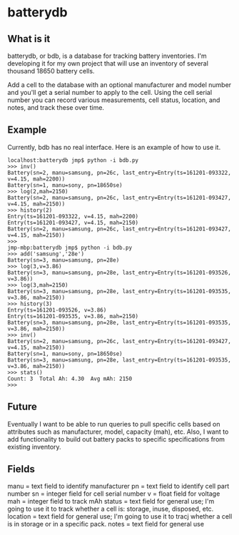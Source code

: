 # batterydb

## What is it

batterydb, or bdb, is a database for tracking battery inventories.  I'm developing it for my own project that will use an inventory of several thousand 18650 battery cells.

Add a cell to the database with an optional manufacturer and model number and you'll get a serial number to apply to the cell.  Using the cell serial number you can record various measurements, cell status, location, and notes, and track these over time.

## Example

Currently, bdb has no real interface.  Here is an example of how to use it.

    localhost:batterydb jmp$ python -i bdb.py
    >>> inv()
    Battery(sn=2, manu=samsung, pn=26c, last_entry=Entry(ts=161201-093322, v=4.15, mah=2200))
    Battery(sn=1, manu=sony, pn=18650se)
    >>> log(2,mah=2150)
    Battery(sn=2, manu=samsung, pn=26c, last_entry=Entry(ts=161201-093427, v=4.15, mah=2150))
    >>> history(2)
    Entry(ts=161201-093322, v=4.15, mah=2200)
    Entry(ts=161201-093427, v=4.15, mah=2150)
    Battery(sn=2, manu=samsung, pn=26c, last_entry=Entry(ts=161201-093427, v=4.15, mah=2150))
    >>> 
    jmp-mbp:batterydb jmp$ python -i bdb.py
    >>> add('samsung','28e')
    Battery(sn=3, manu=samsung, pn=28e)
    >>> log(3,v=3.86)
    Battery(sn=3, manu=samsung, pn=28e, last_entry=Entry(ts=161201-093526, v=3.86))
    >>> log(3,mah=2150)
    Battery(sn=3, manu=samsung, pn=28e, last_entry=Entry(ts=161201-093535, v=3.86, mah=2150))
    >>> history(3)
    Entry(ts=161201-093526, v=3.86)
    Entry(ts=161201-093535, v=3.86, mah=2150)
    Battery(sn=3, manu=samsung, pn=28e, last_entry=Entry(ts=161201-093535, v=3.86, mah=2150))
    >>> inv()
    Battery(sn=2, manu=samsung, pn=26c, last_entry=Entry(ts=161201-093427, v=4.15, mah=2150))
    Battery(sn=1, manu=sony, pn=18650se)
    Battery(sn=3, manu=samsung, pn=28e, last_entry=Entry(ts=161201-093535, v=3.86, mah=2150))
    >>> stats()
    Count: 3  Total Ah: 4.30  Avg mAh: 2150
    >>>

## Future

Eventually I want to be able to run queries to pull specific cells based on attributes such as manufacturer, model, capacity (mah), etc.  Also, I want to add functionality to build out battery packs to specific specifications from existing inventory.

## Fields

manu = text field to identify manufacturer
pn = text field to identify cell part number
sn = integer field for cell serial number
v = float field for voltage
mah = integer field to track mAh
status = text field for general use; I'm going to use it to track whether a cell is: storage, inuse, disposed, etc.
location = text field for general use; I'm going to use it to tracj whether a cell is in storage or in a specific pack.
notes = text field for general use
